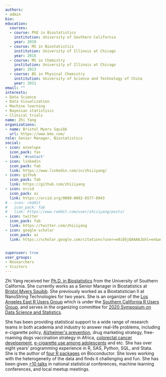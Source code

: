 ```yaml
---
authors:
- admin
bio: 
education:
  courses:
  - course: PhD in Biostatistics
    institution: University of Southern California
    year: 2019
  - course: MS in Biostatistics
    institution: University of Illinois at Chicago
    year: 2015  
  - course: MS in Chemistry
    institution: University of Illinois at Chicago
    year: 2013
  - course: BS in Physical Chemistry
    institution: University of Science and Technology of China
    year: 2011
email: ""
interests:
- Data Science
- Data Visualization
- Machine learning
- Bayesian statistiscs 
- Clinical trials
name: Zhi Yang
organizations:
- name: Bristol Myers Squibb
  url: https://www.bms.com/
role: Senior Manager, Biostatistics
social:
- icon: envelope
  icon_pack: fas
  link: '#contact'
- icon: linkedin
  icon_pack: fab
  link: https://www.linkedin.com/in/zhiiiyang/
- icon: github
  icon_pack: fab
  link: https://github.com/zhiiiyang
- icon: orcid
  icon_pack: ai
  link: https://orcid.org/0000-0002-6577-8943
# - icon: reddit
#   icon_pack: fab
#   link: https://www.reddit.com/user/zhiiiyang/posts/
- icon: twitter
  icon_pack: fab
  link: https://twitter.com/zhiiiyang
- icon: google-scholar
  icon_pack: ai
  link: https://scholar.google.com/citations?user=w9iE6jQAAAAJ&hl=en&authuser=1

  
superuser: true
user_groups:
- Researchers
- Visitors
---
```


Zhi Yang received her [Ph.D. in Biostatistics](https://preventivemedicine.usc.edu/divisions/biostatistics/graduate-programs-in-biostatistics-epidemiology/) from the University of Southern California. She currently works as a Senior Manager in Biostatistics at [Bristol Myers Squibb](https://www.bms.com/). She previously worked as a Biostatistician II at NanoString Technologies for two years. She is an organizer of the [Los Angeles East R Users Group](https://www.meetup.com/Los-Angeles-R-Users-Group-Data-Science/) which is under the [Southern California R Users Group](https://socalr.org/), and serves in the organizing committee for [2020 Symposium on Data Science and Statistics](https://ww2.amstat.org/meetings/sdss/2020/).

She has been providing statistical support to a wide range of research teams in both academia and industry to answer real-life problems, including e-cigarette policy, [Alzheimer's prevention](https://zhiyang.netlify.com/publication/dance/), drug marketing strategy, free-roaming dogs vaccination strategy in Africa, [colorectal cancer development](https://zhiyang.netlify.com/project/cancer/), [e-cigarette use among adolescents](https://zhiyang.netlify.com/project/ecig/) and etc. She has over eight years' programming experience in R, SAS, Python, SQL, and Stata. She is the author of [four R packages](https://github.com/zhiiiyang) on Bioconductor. She loves working with the heterogeneity of the data and finds it challenging and fun. She has been given [>10 talks](https://zhiyang.netlify.com/talk/) in national statistical conferences, machine learning conferences, and local meetup meetings.
